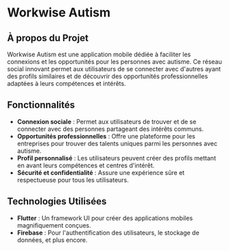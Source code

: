 # Workwise Autism

## À propos du Projet
Workwise Autism est une application mobile dédiée à faciliter les connexions et les opportunités pour les personnes avec autisme. Ce réseau social innovant permet aux utilisateurs de se connecter avec d'autres ayant des profils similaires et de découvrir des opportunités professionnelles adaptées à leurs compétences et intérêts.

## Fonctionnalités
- **Connexion sociale** : Permet aux utilisateurs de trouver et de se connecter avec des personnes partageant des intérêts communs.
- **Opportunités professionnelles** : Offre une plateforme pour les entreprises pour trouver des talents uniques parmi les personnes avec autisme.
- **Profil personnalisé** : Les utilisateurs peuvent créer des profils mettant en avant leurs compétences et centres d'intérêt.
- **Sécurité et confidentialité** : Assure une expérience sûre et respectueuse pour tous les utilisateurs.

## Technologies Utilisées
- **Flutter** : Un framework UI pour créer des applications mobiles magnifiquement conçues.
- **Firebase** : Pour l'authentification des utilisateurs, le stockage de données, et plus encore.